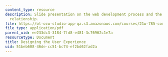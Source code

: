 ```yaml
---
content_type: resource
description: Slide presentation on the web development process and the audience/client/developer
  relationship.
file: https://ol-ocw-studio-app-qa.s3.amazonaws.com/courses/21w-785-communicating-in-cyberspace-fall-2003/51beb60846decc51bc74ef2bd62fad2a_designing_user_exp.pdf
file_type: application/pdf
parent_uid: ee233dc3-3184-7fd8-e481-3c76962c1e7a
resourcetype: Document
title: Designing the User Experience
uid: 51beb608-46de-cc51-bc74-ef2bd62fad2a
---
```

